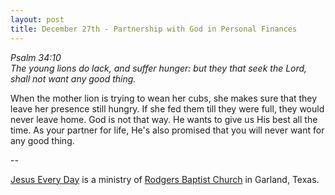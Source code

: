 ```yaml
---
layout: post
title: December 27th - Partnership with God in Personal Finances
---
```


_Psalm 34:10  
The young lions do lack, and suffer hunger: but they that seek the
Lord, shall not want any good thing._

When the mother lion is trying to wean her cubs, she makes sure
that they leave her presence still hungry. If she fed them till they
were full, they would never leave home. God is not that way. He wants
to give us His best all the time. As your partner for life, He's also
promised that you will never want for any good thing.

 --

<a href=http://jesuseveryday.net>Jesus Every Day</a> is a ministry of <a href=http://rodgersbaptist.net>Rodgers Baptist Church</a> in Garland, Texas.
